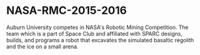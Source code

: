 # NASA-RMC-2015-2016
Auburn University competes in NASA's Robotic Mining Competition.  The team which is a part of Space Club and affiliated with SPARC designs, builds, and programs a robot that excavates the simulated basaltic regolith and the ice on a small arena.
